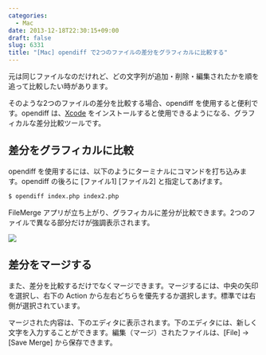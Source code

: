 ```yaml
---
categories:
  - Mac
date: 2013-12-18T22:30:15+09:00
draft: false
slug: 6331
title: "[Mac] opendiff で2つのファイルの差分をグラフィカルに比較する"
---
```


元は同じファイルなのだけれど、どの文字列が追加・削除・編集されたかを順を追って比較したい時があります。

そのような2つのファイルの差分を比較する場合、opendiff を使用すると便利です。opendiff は、[Xcode](https://itunes.apple.com/jp/app/xcode/id497799835?mt=12&uo=4&at=11l3RT) をインストールすると使用できるようになる、グラフィカルな差分比較ツールです。

## 差分をグラフィカルに比較

opendiff を使用するには、以下のようにターミナルにコマンドを打ち込みます。opendiff の後ろに [ファイル1] [ファイル2] と指定してあげます。

```bash
$ opendiff index.php index2.php
```

FileMerge アプリが立ち上がり、グラフィカルに差分が比較できます。2つのファイルで異なる部分だけが強調表示されます。

![](/images/2013/12/6331_1.png)

## 差分をマージする

また、差分を比較するだけでなくマージできます。マージするには、中央の矢印を選択し、右下の Action から左右どちらを優先するか選択します。標準では右側が選択されています。

マージされた内容は、下のエディタに表示されます。下のエディタには、新しく文字を入力することができます。編集（マージ）されたファイルは、[File] → [Save Merge] から保存できます。
